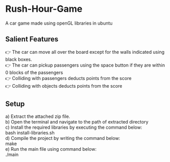 # Rush-Hour-Game
A car game made using openGL libraries in ubuntu

## Salient Features
👉 The car can move all over the board except for the walls indicated using black boxes. <br>
👉 The car can pickup passengers using the space button if they are within 0 blocks of the passengers <br>
👉 Colliding with passengers deducts points from the score <br>
👉 Colliding with objects deducts points from the score

## Setup 
a) Extract the attached zip file. <br>
b) Open the terminal and navigate to the path of extracted directory <br>
c) Install the required libraries by executing the command below: <br>
bash install-libraries.sh <br>
d) Compile the project by writing the command below: <br>
make <br>
e) Run the main file using command below: <br>
./main

